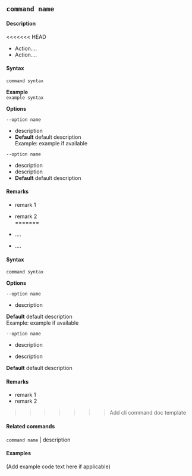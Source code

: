 ## `command name`
#### Description
<<<<<<< HEAD
* Action....  
* Action....  

#### Syntax
`command syntax`  

**Example**  
`example syntax`  

**Options**  

`--option name`

* description  
* **Default**  default description  
Example: example if available

`--option name`

* description  
* description  
* **Default**  default description

#### Remarks
* remark 1  
* remark 2  
=======
* <Action> ....

* <Action>....

#### Syntax
`command syntax`

**Options**

`--option name`

* description  

**Default**  default description  
Example: example if available

`--option name`

* description

* description  

**Default**  default description


#### Remarks
* remark 1
* remark 2

>>>>>>> Add cli command doc template

#### Related commands
 `command name` | description

#### Examples
(Add example code text here if applicable)
